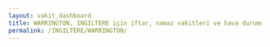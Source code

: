 ```yaml
---
layout: vakit_dashboard
title: WARRINGTON, INGILTERE için iftar, namaz vakitleri ve hava durumu - ilçe/eyalet seç
permalink: /INGILTERE/WARRINGTON/
---
```


<script type="text/javascript">
  var GLOBAL_COUNTRY = 'INGILTERE';
  var GLOBAL_CITY = 'WARRINGTON';
  var GLOBAL_STATE = '';
  var lat = 72;
  var lon = 21;
</script>
